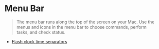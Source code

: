# Menu Bar

> The menu bar runs along the top of the screen on your Mac. Use the menus and icons in the menu bar to choose commands, perform tasks, and check status.

- [Flash clock time separators](./FlashDateSeparators/readme.md)
